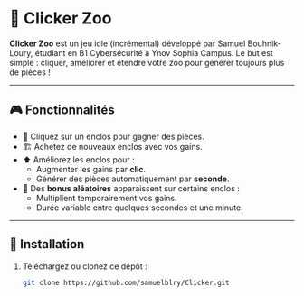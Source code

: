 # 🐾 Clicker Zoo

**Clicker Zoo** est un jeu idle (incrémental) développé par Samuel Bouhnik-Loury, étudiant en B1 Cybersécurité à Ynov Sophia Campus. Le but est simple : cliquer, améliorer et étendre votre zoo pour générer toujours plus de pièces !

---

## 🎮 Fonctionnalités

- 🐘 Cliquez sur un enclos pour gagner des pièces.
- 🏗️ Achetez de nouveaux enclos avec vos gains.
- ⬆️ Améliorez les enclos pour :
  - Augmenter les gains par **clic**.
  - Générer des pièces automatiquement par **seconde**.
- 🎁 Des **bonus aléatoires** apparaissent sur certains enclos :
  - Multiplient temporairement vos gains.
  - Durée variable entre quelques secondes et une minute.

---

## 🚀 Installation

1. Téléchargez ou clonez ce dépôt :
   ```bash
   git clone https://github.com/samuelblry/Clicker.git
